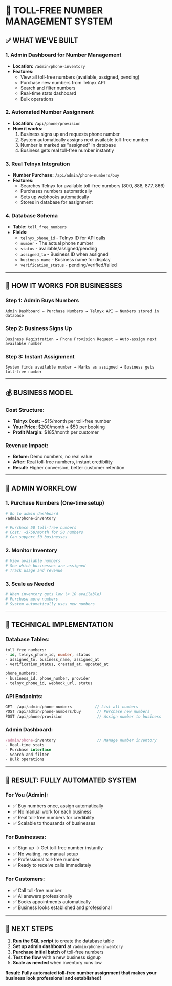 # 🎯 **TOLL-FREE NUMBER MANAGEMENT SYSTEM**

## ✅ **WHAT WE'VE BUILT**

### **1. Admin Dashboard for Number Management**
- **Location:** `/admin/phone-inventory`
- **Features:**
  - View all toll-free numbers (available, assigned, pending)
  - Purchase new numbers from Telnyx API
  - Search and filter numbers
  - Real-time stats dashboard
  - Bulk operations

### **2. Automated Number Assignment**
- **Location:** `/api/phone/provision`
- **How it works:**
  1. Business signs up and requests phone number
  2. System automatically assigns next available toll-free number
  3. Number is marked as "assigned" in database
  4. Business gets real toll-free number instantly

### **3. Real Telnyx Integration**
- **Number Purchase:** `/api/admin/phone-numbers/buy`
- **Features:**
  - Searches Telnyx for available toll-free numbers (800, 888, 877, 866)
  - Purchases numbers automatically
  - Sets up webhooks automatically
  - Stores in database for assignment

### **4. Database Schema**
- **Table:** `toll_free_numbers`
- **Fields:**
  - `telnyx_phone_id` - Telnyx ID for API calls
  - `number` - The actual phone number
  - `status` - available/assigned/pending
  - `assigned_to` - Business ID when assigned
  - `business_name` - Business name for display
  - `verification_status` - pending/verified/failed

---

## 🚀 **HOW IT WORKS FOR BUSINESSES**

### **Step 1: Admin Buys Numbers**
```
Admin Dashboard → Purchase Numbers → Telnyx API → Numbers stored in database
```

### **Step 2: Business Signs Up**
```
Business Registration → Phone Provision Request → Auto-assign next available number
```

### **Step 3: Instant Assignment**
```
System finds available number → Marks as assigned → Business gets toll-free number
```

---

## 💰 **BUSINESS MODEL**

### **Cost Structure:**
- **Telnyx Cost:** ~$15/month per toll-free number
- **Your Price:** $200/month + $50 per booking
- **Profit Margin:** $185/month per customer

### **Revenue Impact:**
- **Before:** Demo numbers, no real value
- **After:** Real toll-free numbers, instant credibility
- **Result:** Higher conversion, better customer retention

---

## 🎯 **ADMIN WORKFLOW**

### **1. Purchase Numbers (One-time setup)**
```bash
# Go to admin dashboard
/admin/phone-inventory

# Purchase 50 toll-free numbers
# Cost: ~$750/month for 50 numbers
# Can support 50 businesses
```

### **2. Monitor Inventory**
```bash
# View available numbers
# See which businesses are assigned
# Track usage and revenue
```

### **3. Scale as Needed**
```bash
# When inventory gets low (< 10 available)
# Purchase more numbers
# System automatically uses new numbers
```

---

## 🔧 **TECHNICAL IMPLEMENTATION**

### **Database Tables:**
```sql
toll_free_numbers:
- id, telnyx_phone_id, number, status
- assigned_to, business_name, assigned_at
- verification_status, created_at, updated_at

phone_numbers:
- business_id, phone_number, provider
- telnyx_phone_id, webhook_url, status
```

### **API Endpoints:**
```typescript
GET  /api/admin/phone-numbers          // List all numbers
POST /api/admin/phone-numbers/buy       // Purchase new numbers
POST /api/phone/provision               // Assign number to business
```

### **Admin Dashboard:**
```typescript
/admin/phone-inventory                  // Manage number inventory
- Real-time stats
- Purchase interface
- Search and filter
- Bulk operations
```

---

## 🎉 **RESULT: FULLY AUTOMATED SYSTEM**

### **For You (Admin):**
- ✅ Buy numbers once, assign automatically
- ✅ No manual work for each business
- ✅ Real toll-free numbers for credibility
- ✅ Scalable to thousands of businesses

### **For Businesses:**
- ✅ Sign up → Get toll-free number instantly
- ✅ No waiting, no manual setup
- ✅ Professional toll-free number
- ✅ Ready to receive calls immediately

### **For Customers:**
- ✅ Call toll-free number
- ✅ AI answers professionally
- ✅ Books appointments automatically
- ✅ Business looks established and professional

---

## 🚀 **NEXT STEPS**

1. **Run the SQL script** to create the database table
2. **Set up admin dashboard** at `/admin/phone-inventory`
3. **Purchase initial batch** of toll-free numbers
4. **Test the flow** with a new business signup
5. **Scale as needed** when inventory runs low

**Result: Fully automated toll-free number assignment that makes your business look professional and established!**
